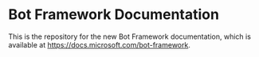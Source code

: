 # Bot Framework Documentation
This is the repository for the new Bot Framework documentation, which is available at https://docs.microsoft.com/bot-framework.

